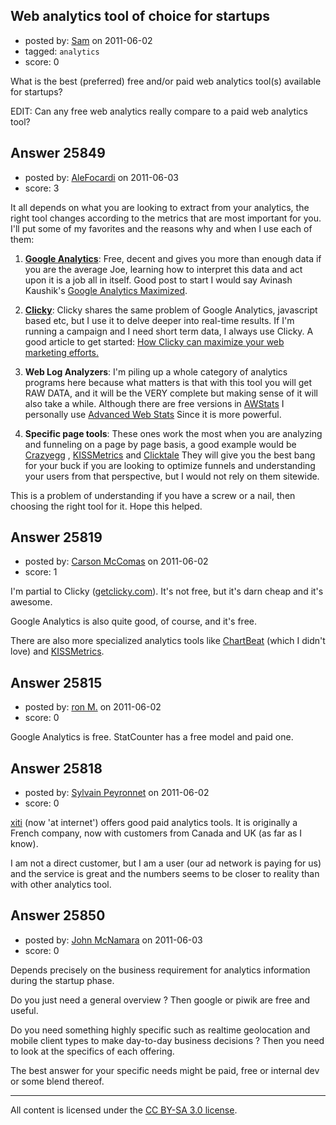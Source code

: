 ## Web analytics tool of choice for startups

- posted by: [Sam](https://stackexchange.com/users/-1/10234-sam) on 2011-06-02
- tagged: `analytics`
- score: 0

What is the best (preferred) free and/or paid web analytics tool(s) available for startups?

EDIT: Can any free web analytics really compare to a paid web analytics tool?


## Answer 25849

- posted by: [AleFocardi](https://stackexchange.com/users/-1/10987-alefocardi) on 2011-06-03
- score: 3

<p>It all depends on what you are looking to extract from your analytics, the right tool changes according to the metrics that are most important for you. I'll put some of my favorites and the reasons why and when I use each of them: </p>

<ol>
<li><p><a href="http://www.google.com/analytics/" rel="nofollow"><strong>Google Analytics</strong></a>: Free, decent and gives you more than enough data if you are the average Joe, learning how to interpret this data and act upon it is a job all in itself. Good post to start I would say Avinash Kaushik's <a href="http://www.kaushik.net/avinash/2009/01/google-analytics-maximized-deeper-analysis-higher-roi-free.html" rel="nofollow">Google Analytics Maximized</a>.</p></li>
<li><p><a href="http://www.getclicky.com/" rel="nofollow"><strong>Clicky</strong></a>: Clicky shares the same problem of Google Analytics, javascript based etc, but I use it to delve deeper into real-time results. If I'm running a campaign and I need short term data, I always use Clicky. A good article to get started: <a href="http://thatimthing.com/clicky-web-analytics/" rel="nofollow">How Clicky can maximize your web marketing efforts.</a></p></li>
<li><p><strong>Web Log Analyzers</strong>: I'm piling up a whole category of analytics programs here because what matters is that with this tool you will get RAW DATA, and it will be the VERY complete but making sense of it will also take a while. Although there are free versions in <a href="http://awstats.sourceforge.net/" rel="nofollow">AWStats</a> I personally use <a href="http://www.advancedwebstats.com/" rel="nofollow">Advanced Web Stats</a> Since it is more powerful.</p></li>
<li><p><strong>Specific page tools</strong>: These ones work the most when you are analyzing and funneling on a page by page basis, a good example would be <a href="http://www.crazyegg.com" rel="nofollow">Crazyegg</a> , <a href="http://www.kissmetrics.com" rel="nofollow">KISSMetrics</a> and <a href="http://www.clicktale.com" rel="nofollow">Clicktale</a> They will give you the best bang for your buck if you are looking to optimize funnels and understanding your users from that perspective, but I would not rely on them sitewide.</p></li>
</ol>

<p>This is a problem of understanding if you have a screw or a nail, then choosing the right tool for it. Hope this helped.</p>



## Answer 25819

- posted by: [Carson McComas](https://stackexchange.com/users/-1/9422-carson-mccomas) on 2011-06-02
- score: 1

<p>I'm partial to Clicky (<a href="http://getclicky.com" rel="nofollow">getclicky.com</a>). It's not free, but it's darn cheap and it's awesome. </p>

<p>Google Analytics is also quite good, of course, and it's free. </p>

<p>There are also more specialized analytics tools like <a href="http://chartbeat.com/" rel="nofollow">ChartBeat</a> (which I didn't love) and <a href="http://www.kissmetrics.com/" rel="nofollow">KISSMetrics</a>.</p>



## Answer 25815

- posted by: [ron M.](https://stackexchange.com/users/-1/2122-ron-m) on 2011-06-02
- score: 0

Google Analytics is free. StatCounter has a free model and paid one.


## Answer 25818

- posted by: [Sylvain Peyronnet](https://stackexchange.com/users/-1/9941-sylvain-peyronnet) on 2011-06-02
- score: 0

<p><a href="http://en.atinternet.com/Products/XiTi-Solutions.aspx" rel="nofollow">xiti</a> (now 'at internet') offers good paid analytics tools. It is originally a French company, now with customers from Canada and UK (as far as I know).</p>

<p>I am not a direct customer, but I am a user (our ad network is paying for us) and the service is great and the numbers seems to be closer to reality than with other analytics tool.</p>



## Answer 25850

- posted by: [John McNamara](https://stackexchange.com/users/-1/11004-john-mcnamara) on 2011-06-03
- score: 0

Depends precisely on the business requirement for analytics information during the startup phase.  

Do you just need a general overview ? Then google or piwik are free and useful.  

Do you need something highly specific such as realtime geolocation and mobile client types to make day-to-day business decisions ? Then you need to look at the specifics of each offering.

The best answer for your specific needs might be paid, free or internal dev or some blend thereof.





---

All content is licensed under the [CC BY-SA 3.0 license](https://creativecommons.org/licenses/by-sa/3.0/).
